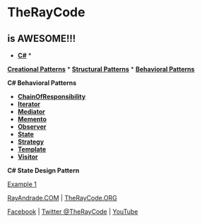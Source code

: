 # TheRayCode
## is AWESOME!!!

* **[C#](../README.md)** * 

**[Creational Patterns](../Creational/README.md)** * **[Structural Patterns](../Structural/README.md)** * **[Behavioral Patterns](../README.md)**

**C# Behavioral Patterns**

* **[ChainOfResponsibility](../ChainOfResponsibility/README.md)**
* **[Iterator](../Iterator/README.md)**
* **[Mediator](../Mediator/README.md)**
* **[Memento](../Memento/README.md)**
* **[Observer](../Observer/README.md)**
* **[State](./README.md)**
* **[Strategy](../Strategy/README.md)**
* **[Template](../Template/README.md)**
* **[Visitor](../Visitor/README.md)**

**C# State Design Pattern**

[Example 1](./SE1/README.md)

[RayAndrade.COM](https://www.RayAndrade.com) | [TheRayCode.ORG](https://www.TheRayCode.org)

[Facebook](https://www.facebook.com/TheRayCode/) | [Twitter @TheRayCode](https://www.twitter.com/TheRayCode/) | [YouTube](https://www.youtube.com/AndradeRay/)
